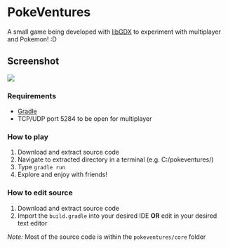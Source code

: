 # PokeVentures

A small game being developed with [libGDX](http://libgdx.badlogicgames.com) to experiment with multiplayer and Pokemon! :D

## Screenshot
<img src = "http://puu.sh/jLrzJ/da969ea48d.png">

### Requirements 
* [Gradle](http://gradle.org/)
* TCP/UDP port 5284 to be open for multiplayer

### How to play
1. Download and extract source code
2. Navigate to extracted directory in a terminal (e.g. C:/pokeventures/)
3. Type `gradle run`
4. Explore and enjoy with friends!

### How to edit source
1.  Download and extract source code
2.  Import the `build.gradle` into your desired IDE **OR** edit in your desired text editor

*Note:* Most of the source code is within the `pokeventures/core` folder
